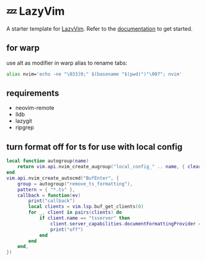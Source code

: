 # 💤 LazyVim



A starter template for [LazyVim](https://github.com/LazyVim/LazyVim).
Refer to the [documentation](https://lazyvim.github.io/installation) to get started.

## for warp
use alt as modifier in warp
alias to rename tabs:
```bash
alias nvim='echo -ne "\033]0;" $(basename "$(pwd)")"\007"; nvim'
```
## requirements
- neovim-remote
- lldb
- lazygit
- ripgrep


## turn format off for ts for use with local config
```lua
local function autogroup(name)
	return vim.api.nvim_create_augroup("local_config_" .. name, { clear = true })
end
vim.api.nvim_create_autocmd("BufEnter", {
	group = autogroup("remove_ts_formatting"),
	pattern = { "*.ts" },
	callback = function(ev)
		print("callback")
		local clients = vim.lsp.buf_get_clients(0)
		for _, client in pairs(clients) do
			if client.name == "tsserver" then
				client.server_capabilities.documentFormattingProvider = false
				print("off")
			end
		end
	end,
})
```
